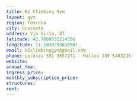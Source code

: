 ```yaml
---
title: K2 Climbing Gym
layout: gym
region: Toscana
city: Grosseto
address: Via Siria, 87
latitude: 42.7860832214356
longitude: 11.1038293838501
email: k2climbinggym@gmail.com
phone: Lorenzo 331 3657271 - Matteo 339 5463216
website: 
annual_fee: 
ingress_price: 
monthly_subscription_price: 
structures: 
rent: 
---
```



